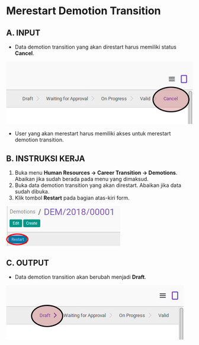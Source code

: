 # Merestart Demotion Transition

## A. INPUT

* Data demotion transition yang akan direstart harus memiliki status **Cancel**.

![](../../img/demotion-transition/status-cancel.png)

* User yang akan merestart harus memiliki akses untuk merestart demotion transition.

## B. INSTRUKSI KERJA

1. Buka menu **Human Resources -> Career Transition -> Demotions**. Abaikan jika sudah berada pada menu yang dimaksud.
2. Buka data demotion transition yang akan direstart. Abaikan jika data sudah dibuka.
3. Klik tombol **Restart** pada bagian atas-kiri form.

![](../../img/demotion-transition/tombol-restart.png)

## C. OUTPUT

* Data demotion transition akan berubah menjadi **Draft**.

![](../../img/demotion-transition/status-draft.png)
